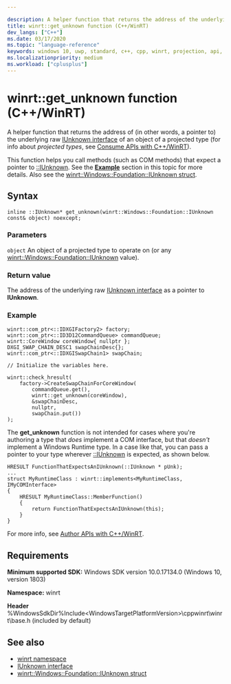 ```yaml
---

description: A helper function that returns the address of the underlying raw [IUnknown interface](/windows/win32/api/unknwn/nn-unknwn-iunknown) of an object of a projected type.
title: winrt::get_unknown function (C++/WinRT)
dev_langs: ["C++"]
ms.date: 03/17/2020
ms.topic: "language-reference"
keywords: windows 10, uwp, standard, c++, cpp, winrt, projection, api, reference, IUnknown
ms.localizationpriority: medium
ms.workload: ["cplusplus"]
---
```


# winrt::get_unknown function (C++/WinRT)

A helper function that returns the address of (in other words, a pointer to) the underlying raw [IUnknown interface](/windows/win32/api/unknwn/nn-unknwn-iunknown) of an object of a projected type (for info about *projected types*, see [Consume APIs with C++/WinRT](/windows/uwp/cpp-and-winrt-apis/consume-apis)).

This function helps you call methods (such as COM methods) that expect a pointer to [::IUnknown](/windows/win32/api/unknwn/nn-unknwn-iunknown). See the [**Example**](#example) section in this topic for more details. Also see the [winrt::Windows::Foundation::IUnknown struct](/uwp/cpp-ref-for-winrt/windows-foundation-iunknown#get_unknown-function).

## Syntax
```cppwinrt
inline ::IUnknown* get_unknown(winrt::Windows::Foundation::IUnknown const& object) noexcept;
```

### Parameters
`object`
An object of a projected type to operate on (or any [winrt::Windows::Foundation::IUnknown](/uwp/cpp-ref-for-winrt/windows-foundation-iunknown#get_unknown-function) value).

### Return value 
The address of the underlying raw [IUnknown interface](/windows/win32/api/unknwn/nn-unknwn-iunknown) as a pointer to **IUnknown**.

### Example

```cppwinrt
winrt::com_ptr<::IDXGIFactory2> factory;
winrt::com_ptr<::ID3D12CommandQueue> commandQueue;
winrt::CoreWindow coreWindow{ nullptr };
DXGI_SWAP_CHAIN_DESC1 swapChainDesc{};
winrt::com_ptr<::IDXGISwapChain1> swapChain;

// Initialize the variables here.

winrt::check_hresult(
    factory->CreateSwapChainForCoreWindow(
        commandQueue.get(),
        winrt::get_unknown(coreWindow),
        &swapChainDesc,
        nullptr,
        swapChain.put())
);
```

The **get_unknown** function is not intended for cases where you're authoring a type that *does* implement a COM interface, but that *doesn't* implement a Windows Runtime type. In a case like that, you can pass a pointer to your type wherever [::IUnknown](/windows/win32/api/unknwn/nn-unknwn-iunknown) is expected, as shown below.

```cppwinrt
HRESULT FunctionThatExpectsAnIUnknown(::IUnknown * pUnk);
...
struct MyRuntimeClass : winrt::implements<MyRuntimeClass, IMyCOMInterface>
{
    HRESULT MyRuntimeClass::MemberFunction()
    {
        return FunctionThatExpectsAnIUnknown(this);
    }
}
```

For more info, see [Author APIs with C++/WinRT](/windows/uwp/cpp-and-winrt-apis/author-apis).

## Requirements
**Minimum supported SDK:** Windows SDK version 10.0.17134.0 (Windows 10, version 1803)

**Namespace:** winrt

**Header** %WindowsSdkDir%Include\<WindowsTargetPlatformVersion>\cppwinrt\winrt\base.h (included by default)

## See also 
* [winrt namespace](winrt.md)
* [IUnknown interface](/windows/win32/api/unknwn/nn-unknwn-iunknown)
* [winrt::Windows::Foundation::IUnknown struct](/uwp/cpp-ref-for-winrt/windows-foundation-iunknown#get_unknown-function)